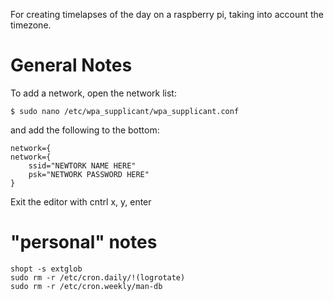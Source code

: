 For creating timelapses of the day on a raspberry pi, taking into account the timezone.

# General Notes

To add a network, open the network list:
```
$ sudo nano /etc/wpa_supplicant/wpa_supplicant.conf
```
and add the following to the bottom:
```
network={
network={
    ssid="NEWTORK NAME HERE"
    psk="NETWORK PASSWORD HERE"
}
```
Exit the editor with cntrl x, y, enter

# "personal" notes
```
shopt -s extglob
sudo rm -r /etc/cron.daily/!(logrotate)
sudo rm -r /etc/cron.weekly/man-db
```
